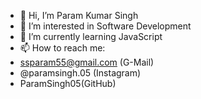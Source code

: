 - 👋 Hi, I’m Param Kumar Singh
- 👀 I’m interested in Software Development
- 🌱 I’m currently learning JavaScript
- 📫 How to reach me:
- ssparam55@gmail.com (G-Mail)
- @paramsingh.05 (Instagram)
- ParamSingh05(GitHub)

<!---
ParamSingh05/ParamSingh05 is a ✨ special ✨ repository because its `README.md` (this file) appears on your GitHub profile.
You can click the Preview link to take a look at your changes.
--->
